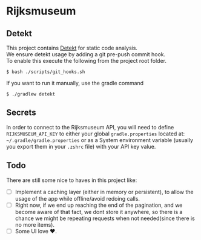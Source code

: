 # Rijksmuseum

## Detekt

This project contains [Detekt](https://github.com/detekt/detekt) for static code analysis.  
We ensure detekt usage by adding a git pre-push commit hook.  
To enable this execute the following from the project root folder.

```
$ bash ./scripts/git_hooks.sh
```

If you want to run it manually, use the gradle command

```
$ ./gradlew detekt
```

## Secrets

In order to connect to the Rijksmuseum API, you will need to define `RIJKSMUSEUM_API_KEY` to either your global `gradle.properties` located at: `~/.gradle/gradle.properties` or as a System
environment variable (usually you export them in your `.zshrc` file) with your API key value.

## Todo

There are still some nice to haves in this project like:
- [ ] Implement a caching layer (either in memory or persistent), to allow the usage of the app while offline/avoid redoing calls.
- [ ] Right now, if we end up reaching the end of the pagination, and we become aware of that fact, we dont store it anywhere, so there is a chance we might be repeating requests when not needed(since there is no more items).
- [ ] Some UI love ❤️.